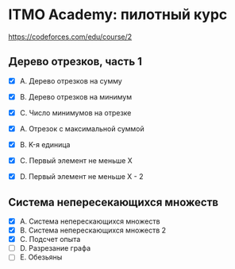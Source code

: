 # ITMO Academy: пилотный курс

https://codeforces.com/edu/course/2

## Дерево отрезков, часть 1

- [x] A. Дерево отрезков на сумму
- [x] B. Дерево отрезков на минимум
- [x] C. Число минимумов на отрезке


- [x] A. Отрезок с максимальной суммой
- [x] B. K-я единица
- [x] C. Первый элемент не меньше X
- [x] D. Первый элемент не меньше X - 2

## Система непересекающихся множеств

- [x] A. Система неперескающихся множеств
- [x] B. Система неперескающихся множеств 2
- [x] C. Подсчет опыта
- [ ] D. Разрезание графа
- [ ] E. Обезьяны
